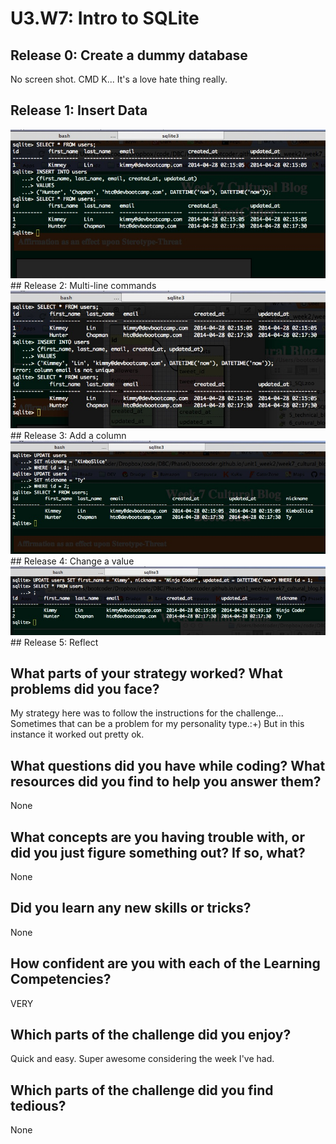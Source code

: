 # U3.W7: Intro to SQLite

## Release 0: Create a dummy database
No screen shot. CMD K... It's a love hate thing really.
## Release 1: Insert Data 
<img src="../IMGs/c4_r1.jpg">
## Release 2: Multi-line commands
<img src="../IMGs/c4_r2.jpg">
## Release 3: Add a column
<img src="../IMGs/c4_r3.jpg">
## Release 4: Change a value
<img src="../IMGs/c4_r4.jpg">
## Release 5: Reflect

## What parts of your strategy worked? What problems did you face?

My strategy here was to follow the instructions for the challenge... Sometimes that can be a problem for my personality type.:+) But in this instance it worked out pretty ok.

## What questions did you have while coding? What resources did you find to help you answer them?
None

## What concepts are you having trouble with, or did you just figure something out? If so, what?
None

## Did you learn any new skills or tricks?
None

## How confident are you with each of the Learning Competencies?
VERY

## Which parts of the challenge did you enjoy?
Quick and easy. Super awesome considering the week I've had.

## Which parts of the challenge did you find tedious?
None